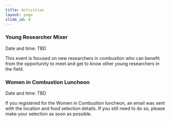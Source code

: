 ```yaml
---
title: Activities
layout: page
slide_id: 8
---
```


### Young Researcher Mixer

Date and time: TBD

This event is focused on new researchers in combustion who can benefit from the opportunity to meet and get to know other young researchers in the field.
 
### Women in Combustion Luncheon

Date and time: TBD

If you registered for the Women in Combustion luncheon, an email was sent with the location and food selection details. If you still need to do so, please make your selection as soon as possible.

